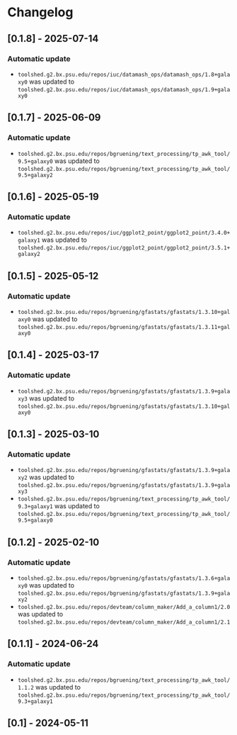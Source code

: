 # Changelog

## [0.1.8] - 2025-07-14

### Automatic update
- `toolshed.g2.bx.psu.edu/repos/iuc/datamash_ops/datamash_ops/1.8+galaxy0` was updated to `toolshed.g2.bx.psu.edu/repos/iuc/datamash_ops/datamash_ops/1.9+galaxy0`

## [0.1.7] - 2025-06-09

### Automatic update
- `toolshed.g2.bx.psu.edu/repos/bgruening/text_processing/tp_awk_tool/9.5+galaxy0` was updated to `toolshed.g2.bx.psu.edu/repos/bgruening/text_processing/tp_awk_tool/9.5+galaxy2`

## [0.1.6] - 2025-05-19

### Automatic update
- `toolshed.g2.bx.psu.edu/repos/iuc/ggplot2_point/ggplot2_point/3.4.0+galaxy1` was updated to `toolshed.g2.bx.psu.edu/repos/iuc/ggplot2_point/ggplot2_point/3.5.1+galaxy2`

## [0.1.5] - 2025-05-12

### Automatic update
- `toolshed.g2.bx.psu.edu/repos/bgruening/gfastats/gfastats/1.3.10+galaxy0` was updated to `toolshed.g2.bx.psu.edu/repos/bgruening/gfastats/gfastats/1.3.11+galaxy0`

## [0.1.4] - 2025-03-17

### Automatic update
- `toolshed.g2.bx.psu.edu/repos/bgruening/gfastats/gfastats/1.3.9+galaxy3` was updated to `toolshed.g2.bx.psu.edu/repos/bgruening/gfastats/gfastats/1.3.10+galaxy0`

## [0.1.3] - 2025-03-10

### Automatic update
- `toolshed.g2.bx.psu.edu/repos/bgruening/gfastats/gfastats/1.3.9+galaxy2` was updated to `toolshed.g2.bx.psu.edu/repos/bgruening/gfastats/gfastats/1.3.9+galaxy3`
- `toolshed.g2.bx.psu.edu/repos/bgruening/text_processing/tp_awk_tool/9.3+galaxy1` was updated to `toolshed.g2.bx.psu.edu/repos/bgruening/text_processing/tp_awk_tool/9.5+galaxy0`

## [0.1.2] - 2025-02-10

### Automatic update
- `toolshed.g2.bx.psu.edu/repos/bgruening/gfastats/gfastats/1.3.6+galaxy0` was updated to `toolshed.g2.bx.psu.edu/repos/bgruening/gfastats/gfastats/1.3.9+galaxy2`
- `toolshed.g2.bx.psu.edu/repos/devteam/column_maker/Add_a_column1/2.0` was updated to `toolshed.g2.bx.psu.edu/repos/devteam/column_maker/Add_a_column1/2.1`

## [0.1.1] - 2024-06-24

### Automatic update
- `toolshed.g2.bx.psu.edu/repos/bgruening/text_processing/tp_awk_tool/1.1.2` was updated to `toolshed.g2.bx.psu.edu/repos/bgruening/text_processing/tp_awk_tool/9.3+galaxy1`

## [0.1] - 2024-05-11

